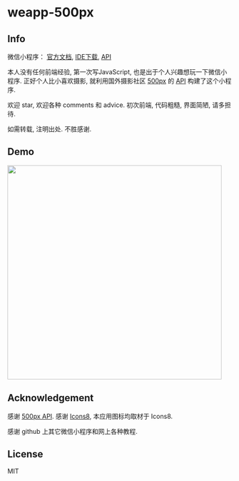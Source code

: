 # weapp-500px

## Info

微信小程序： [官方文档](https://mp.weixin.qq.com/debug/wxadoc/dev/), [IDE下载](https://mp.weixin.qq.com/debug/wxadoc/dev/devtools/devtools.html?t=1476434677599), [API](https://mp.weixin.qq.com/debug/wxadoc/dev/api/?t=1476197490095)

本人没有任何前端经验, 第一次写JavaScript, 也是出于个人兴趣想玩一下微信小程序. 正好个人比小喜欢摄影, 就利用国外摄影社区 [500px](https://500px.com/) 的 [API](https://github.com/500px/api-documentation) 构建了这个小程序.

欢迎 star, 欢迎各种 comments 和 advice. 初次前端, 代码粗糙, 界面简陋, 请多担待.

如需转载, 注明出处. 不胜感谢.

## Demo

<img src="images/500px.gif" width="480">


## Acknowledgement

感谢 [500px API](https://github.com/500px/api-documentation). 感谢 [Icons8](https://icons8.com/), 本应用图标均取材于 Icons8. 

感谢 github 上其它微信小程序和网上各种教程.

## License

MIT
